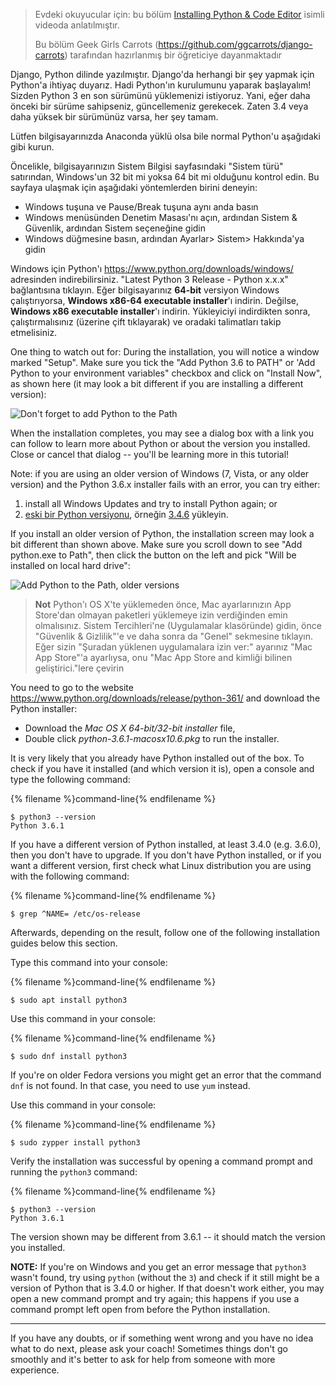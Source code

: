 > Evdeki okuyucular için: bu bölüm [Installing Python & Code Editor](https://www.youtube.com/watch?v=pVTaqzKZCdA) isimli videoda anlatılmıştır.
> 
> Bu bölüm Geek Girls Carrots (https://github.com/ggcarrots/django-carrots) tarafından hazırlanmış bir öğreticiye dayanmaktadır

Django, Python dilinde yazılmıştır. Django'da herhangi bir şey yapmak için Python'a ihtiyaç duyarız. Hadi Python'ın kurulumunu yaparak başlayalım! Sizden Python 3 en son sürümünü yüklemenizi istiyoruz. Yani, eğer daha önceki bir sürüme sahipseniz, güncellemeniz gerekecek. Zaten 3.4 veya daha yüksek bir sürümünüz varsa, her şey tamam.

Lütfen bilgisayarınızda Anaconda yüklü olsa bile normal Python'u aşağıdaki gibi kurun.

<!--sec data-title="Install Python: Windows" data-id="python_windows" data-collapse=true ces-->

Öncelikle, bilgisayarınızın Sistem Bilgisi sayfasındaki "Sistem türü" satırından, Windows'un 32 bit mi yoksa 64 bit mi olduğunu kontrol edin. Bu sayfaya ulaşmak için aşağıdaki yöntemlerden birini deneyin:

* Windows tuşuna ve Pause/Break tuşuna aynı anda basın
* Windows menüsünden Denetim Masası'nı açın, ardından Sistem & Güvenlik, ardından Sistem seçeneğine gidin
* Windows düğmesine basın, ardından Ayarlar> Sistem> Hakkında'ya gidin

Windows için Python'ı https://www.python.org/downloads/windows/ adresinden indirebilirsiniz. "Latest Python 3 Release - Python x.x.x" bağlantısına tıklayın. Eğer bilgisayarınız **64-bit** versiyon Windows çalıştırıyorsa, **Windows x86-64 executable installer**'ı indirin. Değilse, **Windows x86 executable installer**'ı indirin. Yükleyiciyi indirdikten sonra, çalıştırmalısınız (üzerine çift tıklayarak) ve oradaki talimatları takip etmelisiniz.

One thing to watch out for: During the installation, you will notice a window marked "Setup". Make sure you tick the "Add Python 3.6 to PATH" or 'Add Python to your environment variables" checkbox and click on "Install Now", as shown here (it may look a bit different if you are installing a different version):

![Don't forget to add Python to the Path](../python_installation/images/python-installation-options.png)

When the installation completes, you may see a dialog box with a link you can follow to learn more about Python or about the version you installed. Close or cancel that dialog -- you'll be learning more in this tutorial!

Note: if you are using an older version of Windows (7, Vista, or any older version) and the Python 3.6.x installer fails with an error, you can try either:

1. install all Windows Updates and try to install Python again; or
2. [eski bir Python versiyonu](https://www.python.org/downloads/windows/), örneğin [3.4.6](https://www.python.org/downloads/release/python-346/) yükleyin.

If you install an older version of Python, the installation screen may look a bit different than shown above. Make sure you scroll down to see "Add python.exe to Path", then click the button on the left and pick "Will be installed on local hard drive":

![Add Python to the Path, older versions](../python_installation/images/add_python_to_windows_path.png)

<!--endsec-->

<!--sec data-title="Install Python: OS X" data-id="python_OSX"
data-collapse=true ces-->

> **Not** Python'ı OS X'te yüklemeden önce, Mac ayarlarınızın App Store'dan olmayan paketleri yüklemeye izin verdiğinden emin olmalısınız. Sistem Tercihleri'ne (Uygulamalar klasöründe) gidin, önce "Güvenlik & Gizlilik"'e ve daha sonra da "Genel" sekmesine tıklayın. Eğer sizin "Şuradan yüklenen uygulamalara izin ver:" ayarınız "Mac App Store"'a ayarlıysa, onu "Mac App Store and kimliği bilinen geliştirici."lere çevirin

You need to go to the website https://www.python.org/downloads/release/python-361/ and download the Python installer:

* Download the *Mac OS X 64-bit/32-bit installer* file,
* Double click *python-3.6.1-macosx10.6.pkg* to run the installer.

<!--endsec-->

<!--sec data-title="Install Python: Linux" data-id="python_linux"
data-collapse=true ces-->

It is very likely that you already have Python installed out of the box. To check if you have it installed (and which version it is), open a console and type the following command:

{% filename %}command-line{% endfilename %}

    $ python3 --version
    Python 3.6.1
    

If you have a different version of Python installed, at least 3.4.0 (e.g. 3.6.0), then you don't have to upgrade. If you don't have Python installed, or if you want a different version, first check what Linux distribution you are using with the following command:

{% filename %}command-line{% endfilename %}

    $ grep ^NAME= /etc/os-release
    

Afterwards, depending on the result, follow one of the following installation guides below this section.

<!--endsec-->

<!--sec data-title="Install Python: Debian or Ubuntu" data-id="python_debian" data-collapse=true ces-->

Type this command into your console:

{% filename %}command-line{% endfilename %}

    $ sudo apt install python3
    

<!--endsec-->

<!--sec data-title="Install Python: Fedora" data-id="python_fedora"
data-collapse=true ces-->

Use this command in your console:

{% filename %}command-line{% endfilename %}

    $ sudo dnf install python3
    

If you're on older Fedora versions you might get an error that the command `dnf` is not found. In that case, you need to use `yum` instead.

<!--endsec-->

<!--sec data-title="Install Python: openSUSE" data-id="python_openSUSE"
data-collapse=true ces-->

Use this command in your console:

{% filename %}command-line{% endfilename %}

    $ sudo zypper install python3
    

<!--endsec-->

Verify the installation was successful by opening a command prompt and running the `python3` command:

{% filename %}command-line{% endfilename %}

    $ python3 --version
    Python 3.6.1
    

The version shown may be different from 3.6.1 -- it should match the version you installed.

**NOTE:** If you're on Windows and you get an error message that `python3` wasn't found, try using `python` (without the `3`) and check if it still might be a version of Python that is 3.4.0 or higher. If that doesn't work either, you may open a new command prompt and try again; this happens if you use a command prompt left open from before the Python installation.

* * *

If you have any doubts, or if something went wrong and you have no idea what to do next, please ask your coach! Sometimes things don't go smoothly and it's better to ask for help from someone with more experience.